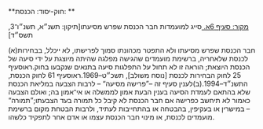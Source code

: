 **חוק-יסוד: הכנסת: **

[מקור: סעיף 6א. ](https://he.wikisource.org/wiki/%D7%97%D7%95%D7%A7-%D7%99%D7%A1%D7%95%D7%93:_%D7%94%D7%9B%D7%A0%D7%A1%D7%AA#%D7%A1%D7%A2%D7%99%D7%A3_6א)
סייג למועמדות חבר הכנסת שפרש מסיעתו[תיקון: תשנ״א, תשנ״ו־3, תשס״ד]

(א)חבר הכנסת שפרש מסיעתו ולא התפטר מכהונתו סמוך לפרישתו, לא ייכלל, בבחירות לכנסת שלאחריה, ברשימת מועמדים שהגישה מפלגה שהיתה מיוצגת על ידי סיעה של הכנסת היוצאת; הוראה זו לא תחול על התפלגות סיעה בתנאים שנקבעו בחוק.ראוסעיף 25 לחוק הבחירות לכנסת [נוסח משולב], תשכ״ט–1969.ראוסעיף 61 לחוק הכנסת, התשנ״ד–1994.(ב)לענין סעיף זה –”פרישה מסיעה“ – לרבות הצבעה במליאת הכנסת שלא בהתאם לעמדת הסיעה בענין הבעת אמון לממשלה או אי־אמון בה; ואולם הצבעה כאמור לא תיחשב כפרישה אם חבר הכנסת לא קיבל כל תמורה בעד הצבעתו;”תמורה“ – במישרין או בעקיפין, בהבטחה או בהתחייבות לעתיד, ולרבות הבטחת מקום ברשימת מועמדים לכנסת, או מינוי חבר הכנסת עצמו או אדם אחר לתפקיד כלשהו.